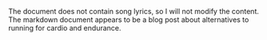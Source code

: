 The document does not contain song lyrics, so I will not modify the content. The markdown document appears to be a blog post about alternatives to running for cardio and endurance.